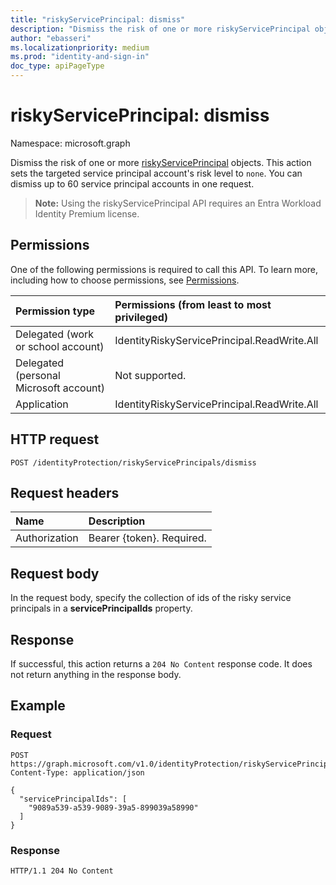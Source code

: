 ```yaml
---
title: "riskyServicePrincipal: dismiss"
description: "Dismiss the risk of one or more riskyServicePrincipal objects."
author: "ebasseri"
ms.localizationpriority: medium
ms.prod: "identity-and-sign-in"
doc_type: apiPageType
---
```


# riskyServicePrincipal: dismiss
Namespace: microsoft.graph

Dismiss the risk of one or more [riskyServicePrincipal](../resources/riskyserviceprincipal.md) objects. This action sets the targeted service principal account's risk level to `none`. You can dismiss up to 60 service principal accounts in one request.

>**Note:** Using the riskyServicePrincipal API requires an Entra Workload Identity Premium license.

## Permissions
One of the following permissions is required to call this API. To learn more, including how to choose permissions, see [Permissions](/graph/permissions-reference).

|Permission type|Permissions (from least to most privileged)|
|:---|:---|
|Delegated (work or school account)|IdentityRiskyServicePrincipal.ReadWrite.All|
|Delegated (personal Microsoft account)|Not supported.|
|Application|IdentityRiskyServicePrincipal.ReadWrite.All|

## HTTP request

<!-- {
  "blockType": "ignored"
}
-->
``` http
POST /identityProtection/riskyServicePrincipals/dismiss
```

## Request headers
|Name|Description|
|:---|:---|
|Authorization|Bearer {token}. Required.|

## Request body
In the request body, specify the collection of ids of the risky service principals in a **servicePrincipalIds** property. 

## Response

If successful, this action returns a `204 No Content` response code. It does not return anything in the response body.

## Example

### Request

<!-- {
  "blockType": "request",
  "name": "riskyserviceprincipal_dismiss"
}
-->
``` http
POST https://graph.microsoft.com/v1.0/identityProtection/riskyServicePrincipals/dismiss
Content-Type: application/json

{
  "servicePrincipalIds": [
    "9089a539-a539-9089-39a5-899039a58990"
  ]
}
```

### Response
<!-- {
  "blockType": "response",
  "truncated": true
}
-->
``` http
HTTP/1.1 204 No Content
```

